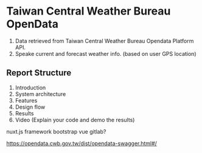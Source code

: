 # Taiwan Central Weather Bureau OpenData

1. Data retrieved from Taiwan Central Weather Bureau Opendata Platform API.
2. Speake current and forecast weather info. (based on user GPS location)

## Report Structure

1. Introduction
2. System architecture
3. Features
4. Design flow
5. Results
6. Video (Explain your code and demo the results)

nuxt.js framework
bootstrap vue
gitlab?

<https://opendata.cwb.gov.tw/dist/opendata-swagger.html#/>
